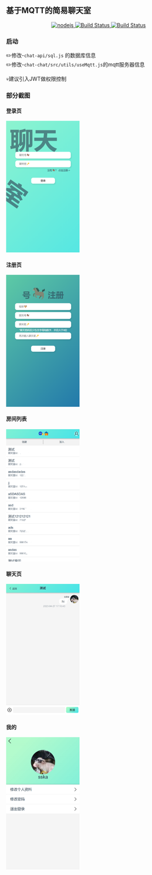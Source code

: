 ## 基于MQTT的简易聊天室
<p align="center">
 <a href="https://nodejs.org/en/">
    <img src="https://img.shields.io/badge/node->14.16.0-yellowGreen" alt="nodejs">
</a>
 <a href="https://www.npmjs.com/">
    <img src="https://img.shields.io/badge/npm->6.14-yellowGreen" alt="Build Status">
</a>
 <a href="https://opensource.org/license/mit/">
    <img src="https://img.shields.io/badge/license-MIT-yellow" alt="Build Status">
</a>
</p>

### 启动
✏️修改-`chat-api/sql.js` 的数据库信息  
✏️修改-`chat-chat/src/utils/useMqtt.js`的mqtt服务器信息  

💀建议引入JWT做权限控制

### 部分截图

#### 登录页
<img src="https://github.com/jidonghao/chat-room/blob/master/image/chat-login.png?raw=true" alt="登录页" width="200">

#### 注册页
<img src="https://github.com/jidonghao/chat-room/blob/master/image/chat-register.png?raw=true" alt="注册页" width="200">

#### 房间列表
<img src="https://github.com/jidonghao/chat-room/blob/master/image/chat-home.png?raw=true" alt="房间列表" width="200">

#### 聊天页
<img src="https://github.com/jidonghao/chat-room/blob/master/image/chat-detail.png?raw=true" alt="聊天页" width="200">  

#### 我的
<img src="https://github.com/jidonghao/chat-room/blob/master/image/chat-my.png?raw=true" alt="聊天页" width="200">
